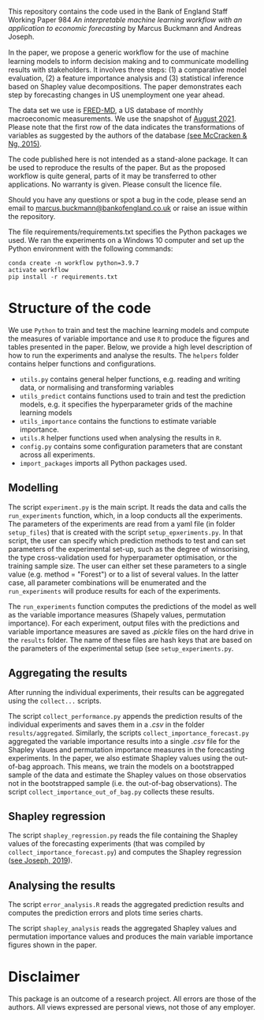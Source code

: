 
This repository contains the code used in the Bank of England Staff Working Paper 984 _An interpretable machine learning workflow with an application to economic forecasting_ by Marcus Buckmann and Andreas Joseph.

In the paper, we propose a generic workﬂow for the use of machine learning models to inform decision making and to communicate modelling results with stakeholders. It
involves three steps: (1) a comparative model evaluation, (2) a feature importance analysis and (3) statistical inference based on Shapley value decompositions. The paper demonstrates each step by forecasting changes in US unemployment one year ahead.

The data set we use is [FRED-MD](https://research.stlouisfed.org/econ/mccracken/fred-databases/), a US database of monthly macroeconomic measurements. We use the snapshot of [August 2021](https://files.stlouisfed.org/files/htdocs/fred-md/monthly/2021-08.csv). Please note that the first row of the data indicates the transformations of variables as suggested by the authors of the database [(see McCracken & Ng, 2015)](https://s3.amazonaws.com/real.stlouisfed.org/wp/2015/2015-012.pdf).

The code published here is not intended as a stand-alone package. It can be used to reproduce the results of the paper. But as the proposed workflow is quite general, parts of it may be transferred to other applications. No warranty is given. Please consult the licence file.

Should you have any questions or spot a bug in the code, please send an email to marcus.buckmann@bankofengland.co.uk or raise an issue within the repository.


The file requirements/requirements.txt specifies the Python packages we used. We ran the experiments on a Windows 10 computer and set up the Python environment with the following commands:
```
conda create -n workflow python=3.9.7
activate workflow
pip install -r requirements.txt
```





# Structure of the code

We use ```Python``` to train and test the machine learning models and compute the measures of variable importance and use ```R``` to produce the figures and tables presented in the paper. Below, we provide a high level description of how to run the experiments and analyse the results. The ```helpers``` folder contains helper functions and  configurations. 

 
- ```utils.py``` contains general helper functions, e.g. reading and writing data, or normalising and transforming variables
- ```utils_predict``` contains functions used to train and test the prediction models, e.g. it specifies the hyperparameter grids of the machine learning models
- ```utils_importance``` contains the functions to estimate variable importance.
- ```utils.R``` helper functions used when analysing the results in ```R```.
- ```config.py``` contains some configuration parameters that are constant across all experiments.
- ```import_packages``` imports all Python packages used.

## Modelling


The script ```experiment.py``` is the main script. It reads the data and calls the ```run_experiments``` function, which, in a loop conducts all the experiments.
The parameters of the experiments are read from a yaml file (in folder ```setup_files```) that is created with the script ```setup_epxeriments.py```. In that script, the user can specify which prediction methods to test and can set parameters of the experimental set-up, such as the degree of winsorising, the type cross-validation used for hyperparameter optimisation, or the training sample size. The user can either set these parameters to a single value (e.g. method =  "Forest") or to a list of several values. In the latter case, all parameter combinations will be enumerated and the ```run_experiments``` will produce results for each of the experiments.

The ```run_experiments``` function computes the predictions of the model as well as the variable importance measures (Shapely values, permutation importance). For each  experiment, output files with the predictions and variable importance measures are saved as _.pickle_ files on the hard drive in the ```results``` folder. The name of these files are hash keys that are based on the parameters of the experimental setup (see ```setup_experiments.py```.

## Aggregating the results 

After running the individual experiments, their results can be aggregated using the ```collect...``` scripts. 

The script ```collect_performance.py``` appends the prediction results of the individual experiments and saves them in a _.csv_ in the folder ```results/aggregated```.
Similarly, the scripts ```collect_importance_forecast.py``` aggregated the variable importance results into a single _.csv_ file for the Shapley vlaues and permutation importance measures in the forecasting experiments. In the paper, we also estimate Shapley values using the out-of-bag approach. This means, we train the models on a bootstrapped sample of the data and estimate the Shapley values on those observatios not in the bootstrapped sample (i.e. the out-of-bag observations). The script ```collect_importance_out_of_bag.py``` collects these results.


## Shapley regression 

The script ```shapley_regression.py``` reads the file containing the Shapley values of the forecasting experiments (that was compiled by ```collect_importance_forecast.py```) and computes the Shapley regression ([see Joseph, 2019](https://aps.arxiv.org/abs/1903.04209v1)). 



## Analysing the results

The script ```error_analysis.R``` reads the aggregated prediction results and computes the prediction errors and plots time series charts.

The script ```shapley_analysis``` reads the aggregated Shapley values and permutation importance values and produces the main variable importance figures shown in the paper.










# Disclaimer
This package is an outcome of a research project. All errors are those of the authors. All views expressed are personal views, not those of any employer.
